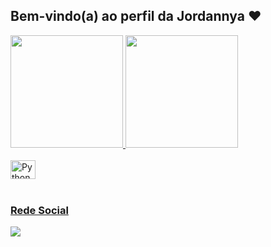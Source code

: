 ## Bem-vindo(a) ao perfil da Jordannya ❤️

 <div>
   <a href="https://github.com/Jordannya">
   <img height="180em" src="https://github-readme-stats.vercel.app/api?username=Jordannya&show_icons=true&theme=tokyonight&include_all_commits=true&count_private=true"/>
   <img height="180em" src="https://github-readme-stats.vercel.app/api/top-langs/?username=Jordannya&layout=compact&langs_count=6&theme=calm"/>
</div>
    
<div style="display: inline_block"><br>
  <img align="center" alt="Python" height="30" width="40" src="https://cdn.jsdelivr.net/gh/devicons/devicon@latest/icons/python/python-original.svg"/>
</div>
 
<br>
 
### Rede Social
 
<div> 
  <a href="https://instagram.com/sfjordannya" target="_blank"><img src="https://img.shields.io/badge/-Instagram-%23E4405F?style=for-the-badge&logo=instagram&logoColor=white" target="_blank"></a>
</div>
